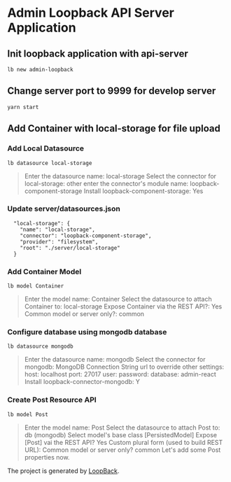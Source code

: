 # Admin Loopback API Server Application

## Init loopback application with api-server

```
lb new admin-loopback
```

## Change server port to 9999 for develop server

```
yarn start
```

## Add Container with local-storage for file upload

### Add Local Datasource

```
lb datasource local-storage
```

> Enter the datasource name: local-storage
> Select the connector for local-storage: other
> enter the connector's module name: loopback-component-storage
> Install loopback-component-storage: Yes

### Update server/datasources.json

```
  "local-storage": {
    "name": "local-storage",
    "connector": "loopback-component-storage",
    "provider": "filesystem",
    "root": "./server/local-storage"
  }
```

### Add Container Model

```
lb model Container
```

> Enter the model name: Container
> Select the datasource to attach Container to: local-storage
> Expose Container via the REST API?: Yes
> Common model or server only?: common

### Configure database using mongodb database

```
lb datasource mongodb
```

> Enter the datasource name: mongodb
> Select the connector for mongodb: MongoDB
> Connection String url to override other settings:
> host: localhost
> port: 27017
> user:
> password:
> database: admin-react
> Install loopback-connector-mongodb: Y

### Create Post Resource API

```
lb model Post
```

> Enter the model name: Post
> Select the datasource to attach Post to: db (mongodb)
> Select model's base class [PersistedModel]
> Expose [Post] vai the REST API? Yes
> Custom plural form (used to build REST URL):
> Common model or server only? common
> Let's add some Post properties now.

The project is generated by [LoopBack](http://loopback.io).
